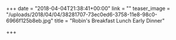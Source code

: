+++
date = "2018-04-04T21:38:41+00:00"
link = ""
teaser_image = "/uploads/2018/04/04/38281707-73ec0ed6-3758-11e8-98c0-6966f125b8eb.jpg"
title = "Robin's Breakfast Lunch Early Dinner"

+++
